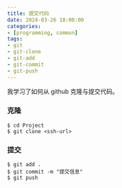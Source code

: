 ```yaml
---
title: 提交代码
date: 2024-03-26 18:00:00
categories:
- [programming, common]
tags: 
- git
- git-clone
- git-add
- git-commit
- git-push
---
```


我学习了如何从 github 克隆与提交代码。

### 克隆

```shell
$ cd Project
$ git clone <ssh-url>
```

### 提交

```shell
$ git add .
$ git commit -m "提交信息"
$ git push
```
